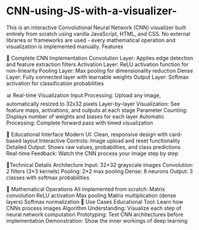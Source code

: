 # CNN-using-JS-with-a-visualizer-
This is an interactive Convolutional Neural Network (CNN) visualizer built entirely from scratch using vanilla JavaScript, HTML, and CSS. No external libraries or frameworks are used - every mathematical operation and visualization is implemented manually.
Features

🧠 Complete CNN Implementation
Convolution Layer: Applies edge detection and feature extraction filters
Activation Layer: ReLU activation function for non-linearity
Pooling Layer: Max pooling for dimensionality reduction
Dense Layer: Fully connected layer with learnable weights
Output Layer: Softmax activation for classification probabilities

📊 Real-time Visualization
Input Processing: Upload any image, automatically resized to 32x32 pixels
Layer-by-layer Visualization: See feature maps, activations, and outputs at each stage
Parameter Counting: Displays number of weights and biases for each layer
Automatic Processing: Complete forward pass with timed visualization

🎨 Educational Interface
Modern UI: Clean, responsive design with card-based layout
Interactive Controls: Image upload and reset functionality
Detailed Output: Shows raw values, probabilities, and class predictions
Real-time Feedback: Watch the CNN process your image step by step

📘Technical Details
Architecture
Input: 32×32 grayscale images
Convolution: 2 filters (3×3 kernels)
Pooling: 2×2 max pooling
Dense: 8 neurons
Output: 3 classes with softmax probabilities

🔹 Mathematical Operations
All implemented from scratch:
Matrix convolution
ReLU activation
Max pooling
Matrix multiplication (dense layers)
Softmax normalization
🔹 Use Cases
Educational Tool: Learn how CNNs process images
Algorithm Understanding: Visualize each step of neural network computation
Prototyping: Test CNN architectures before implementation
Demonstration: Show the inner workings of deep learning
